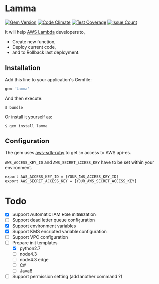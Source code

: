 # Lamma
[![Gem Version](https://badge.fury.io/rb/lamma.svg)](https://badge.fury.io/rb/lamma)
[![Code Climate](https://codeclimate.com/github/ayemos/lamma/badges/gpa.svg)](https://codeclimate.com/github/ayemos/lamma)
[![Test Coverage](https://codeclimate.com/github/ayemos/lamma/badges/coverage.svg)](https://codeclimate.com/github/ayemos/lamma/coverage)
[![Issue Count](https://codeclimate.com/github/ayemos/lamma/badges/issue_count.svg)](https://codeclimate.com/github/ayemos/lamma)

It will help [AWS Lambda](http://aws.amazon.com/lambda/) developers to,
- Create new function,
- Deploy current code,
- and to Rollback last deployment.

## Installation

Add this line to your application's Gemfile:

```ruby
gem 'lamma'
```

And then execute:

    $ bundle

Or install it yourself as:

    $ gem install lamma

## Configuration
The gem uses [aws-sdk-ruby](http://aws.amazon.com/sdk-for-ruby/) to get an access to AWS api-es.

``` AWS_ACCESS_KEY_ID ``` and ``` AWS_SECRET_ACCESS_KEY ``` have to be set within your environment.

```
export AWS_ACCESS_KEY_ID = [YOUR_AWS_ACCESS_KEY_ID]
export AWS_SECRET_ACCESS_KEY = [YOUR_AWS_SECRET_ACCESS_KEY]
```

# Todo
- [x] Support Automatic IAM Role initialization
- [ ] Support dead letter queue configuration
- [x] Support environment variables
- [x] Support KMS encripted variable configuration
- [ ] Support VPC configuration
- [ ] Prepare init templates
  - [x] python2.7
  - [ ] node4.3
  - [ ] node4.3 edge
  - [ ] C#
  - [ ] Java8
- [ ] Support permission setting (add another command ?)
